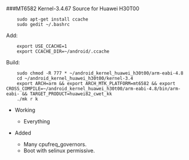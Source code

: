 ###MT6582 Kernel-3.4.67 Source for Huawei H30T00

		sudo apt-get install ccache
		sudo gedit ~/.bashrc
Add:

		export USE_CCACHE=1
		export CCACHE_DIR=~/android/.ccache

Build:

		sudo chmod -R 777 * ~/android_kernel_huawei_h30t00/arm-eabi-4.8
		cd ~/android_kernel_huawei_h30t00/kernel-3.4
		export ARCH=arm && export ARCH_MTK_PLATFORM=mt6582 && export CROSS_COMPILE=~/android_kernel_huawei_h30t00/arm-eabi-4.8/bin/arm-eabi- && TARGET_PRODUCT=huawei82_cwet_kk
		./mk r k


* Working
  * Everything

* Added
  * Many cpufreq_governors.
  * Boot with selinux permissive.
